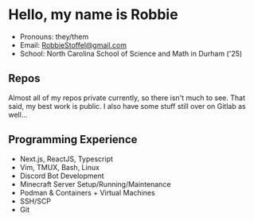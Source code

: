 # Hello, my name is Robbie

* Pronouns: they/them
* Email: RobbieStoffel@gmail.com
* School: North Carolina School of Science and Math in Durham ('25)

## Repos

Almost all of my repos private currently, so there isn't much to see. That said, my best work is public. I also have some stuff still over on Gitlab as well... 

## Programming Experience

* Next.js, ReactJS, Typescript
* Vim, TMUX, Bash, Linux
* Discord Bot Development
* Minecraft Server Setup/Running/Maintenance
* Podman & Containers + Virtual Machines
* SSH/SCP
* Git

  

<!--
**robbiestoffel/robbiestoffel** is a ✨ _special_ ✨ repository because its `README.md` (this file) appears on your GitHub profile.

Here are some ideas to get you started:

- 🔭 I’m currently working on ...
- 🌱 I’m currently learning ...
- 👯 I’m looking to collaborate on ...
- 🤔 I’m looking for help with ...
- 💬 Ask me about ...
- 📫 How to reach me: ...
- 😄 Pronouns: ...
- ⚡ Fun fact: ...
-->
